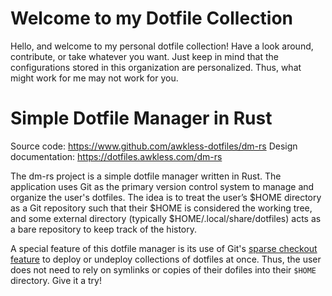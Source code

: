 <!--
SPDX-FileCopyrightText: 2024 Jason Pena <jasonpena@awkless.com>
SPDX-License-Identifier: CC-BY-SA-4.0
-->

# Welcome to my Dotfile Collection

Hello, and welcome to my personal dotfile collection! Have a look around,
contribute, or take whatever you want. Just keep in mind that the configurations
stored in this organization are personalized. Thus, what might work for me may
not work for you.

# Simple Dotfile Manager in Rust

Source code: <https://www.github.com/awkless-dotfiles/dm-rs>
Design documentation: <https://dotfiles.awkless.com/dm-rs>

The dm-rs project is a simple dotfile manager written in Rust. The application
uses Git as the primary version control system to manage and organize the user's
dotfiles. The idea is to treat the user’s $HOME directory as a Git repository
such that their $HOME is considered the working tree, and some external
directory (typically $HOME/.local/share/dotfiles) acts as a bare repository to
keep track of the history.

A special feature of this dotfile manager is its use of Git's [sparse checkout
feature][sparse-checkout] to deploy or undeploy collections of dotfiles at once.
Thus, the user does not need to rely on symlinks or copies of their dofiles into
their `$HOME` directory. Give it a try!

[sparse-checkout]: https://git-scm.com/docs/git-sparse-checkout

